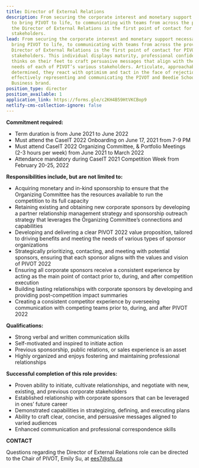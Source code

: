 ```yaml
---
title: Director of External Relations
description: From securing the corporate interest and monetary support necessary
  to bring PIVOT to life, to communicating with teams from across the province,
  the Director of External Relations is the first point of contact for PIVOT’s
  stakeholders.
lead: From securing the corporate interest and monetary support necessary to
  bring PIVOT to life, to communicating with teams from across the province, the
  Director of External Relations is the first point of contact for PIVOT’s
  stakeholders. This individual displays maturity, professional confidence and
  thinks on their feet to craft persuasive messages that align with the unique
  needs of each of PIVOT’s various stakeholders. Articulate, approachable, and
  determined, they react with optimism and tact in the face of rejection, while
  effectively representing and communicating the PIVOT and Beedie School of
  Business brand.
position_type: director
position_available: 1
application_link: https://forms.gle/c2KH4B59HtVKCBop9
netlify-cms-collection-ignore: false
---
```

**Commitment required:**

* Term duration is from June 2021 to June 2022 
* Must attend the CaseIT 2022 Onboarding on June 17, 2021 from 7-9 PM
* Must attend CaseIT 2022 Organizing Committee, & Portfolio Meetings (2-3 hours per week) from June 2021 to March 2022 
* Attendance mandatory during CaseIT 2021 Competition Week from February 20-25, 2022

**Responsibilities include, but are not limited to:**

* Acquiring monetary and in-kind sponsorship to ensure that the Organizing Committee has the resources available to run the competition to its full capacity
* Retaining existing and obtaining new corporate sponsors by developing a partner relationship management strategy and sponsorship outreach strategy that leverages the Organizing Committee’s connections and capabilities
* Developing and delivering a clear PIVOT 2022 value proposition, tailored to driving benefits and meeting the needs of various types of sponsor organizations
* Strategically prioritizing, contacting, and meeting with potential sponsors, ensuring that each sponsor aligns with the values and vision of PIVOT 2022
* Ensuring all corporate sponsors receive a consistent experience by acting as the main point of contact prior to, during, and after competition execution
* Building lasting relationships with corporate sponsors by developing and providing post-competition impact summaries
* Creating a consistent competitor experience by overseeing communication with competing teams prior to, during, and after PIVOT 2022

**Qualifications:**

* Strong verbal and written communication skills
* Self-motivated and inspired to initiate action
* Previous sponsorship, public relations, or sales experience is an asset
* Highly organized and enjoys fostering and maintaining professional relationships

**Successful completion of this role provides:**

* Proven ability to initiate, cultivate relationships, and negotiate with new, existing, and previous corporate stakeholders
* Established relationship with corporate sponsors that can be leveraged in ones’ future career
* Demonstrated capabilities in strategizing, defining, and executing plans
* Ability to craft clear, concise, and persuasive messages aligned to varied audiences
* Enhanced communication and professional correspondence skills

**CONTACT**

Questions regarding the Director of External Relations role can be directed to the Chair of PIVOT, Emily Su, at ees7@sfu.ca